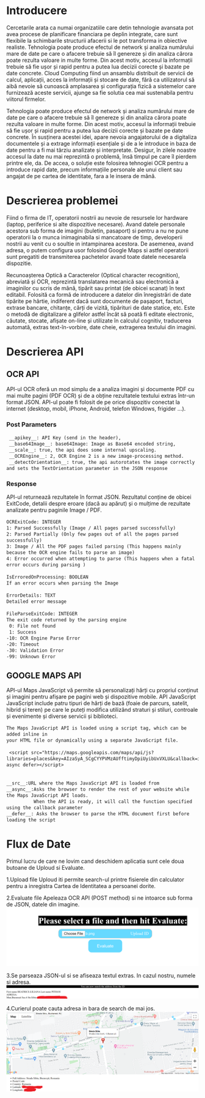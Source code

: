# Introducere

Cercetarile arata ca numai organizatiile care detin tehnologie avansata pot avea procese de planificare financiara pe deplin integrate, 
care sunt flexibile la schimbarile structurii afacerii si le pot transforma in obiective realiste. 
Tehnologia poate produce efectul de network și analiza numărului mare de date pe care o afacere trebuie să îl genereze 
și din analiza cărora poate rezulta valoare in multe forme. 
Din acest motiv, accesul la informații trebuie să fie ușor și rapid pentru a putea lua decizii corecte și bazate pe date concrete.
Cloud Computing fiind un ansamblu distribuit de servicii de calcul, aplicații, acces la informații și stocare de date,
fără ca utilizatorul să aibă nevoie să cunoască amplasarea 
și configurația fizică a sistemelor care furnizează aceste servicii, ajunge sa fie solutia cea mai sustenabila pentru viitorul firmelor.
 
Tehnologia poate produce efectul de network și analiza numărului mare de date pe care o afacere trebuie să îl genereze 
și din analiza cărora poate rezulta valoare in multe forme. 
Din acest motiv, accesul la informații trebuie să fie ușor și rapid pentru a putea lua decizii corecte și bazate pe date concrete. 
În susținera acestei idei, apare nevoia angajatorului de a digitaliza documentele și a extrage informații esențiale 
și de a le introduce in baza de date pentru a fi mai târziu analizate și interpretate. 
Desigur, în zilele noastre accesul la date nu mai reprezintă o problemă, însă timpul pe care îl pierdem printre ele, da. 
De accea, o soluție este folosirea tehnogiei OCR pentru a introduce rapid date, precum informațiile personale ale unui client 
sau angajat de pe cartea de identitate, 
fara a le insera de mână.

# Descrierea problemei 

Fiind o firma de IT, operatorii nostrii au nevoie de resursele lor hardware (laptop, periferice si alte dispozitive necesare). 
Avand datele personale acestora sub forma de imagini (buletin, pasaport) si pentru a nu ne pune operatorii la o munca inimaginabila 
si mancatoare de timp, developerii nostrii au venit cu o soultie in intampinarea acestora. De asemenea, avand adresa, o putem configura usor
folosind Google Maps si astfel operatorii sunt pregatiti de transmiterea pachetelor avand toate datele necesarela dispozitie.

Recunoașterea Optică a Caracterelor (Optical character recognition), abreviată și OCR, 
reprezintă translatarea mecanică sau electronică a imaginilor cu scris de mână, tipărit sau printat (de obicei scanat) în text editabil. 
Folosită ca formă de introducere a datelor din înregistrări de date tipărite pe hârtie, 
indiferent dacă sunt documente de pașaport, facturi, extrase bancare, chitanțe, cărți de vizită, tipărituri de date statice, etc. 
Este o metodă de digitalizare a glifelor astfel încât să poată fi editate electronic, căutate, stocate, afișate on-line 
și utilizate în calculul cognitiv,
traducerea automată, extras text-în-vorbire, date cheie, extragerea textului din imagini.


# Descrierea API
## OCR API

API-ul OCR oferă un mod simplu de a analiza imagini și documente PDF cu mai multe pagini (PDF OCR) și 
de a obține rezultatele textului extras într-un format JSON. API-ul poate fi folosit de pe orice dispozitiv conectat la internet 
(desktop, mobil, iPhone, Android, telefon Windows, frigider ...). 

### Post Parameters

```
 __apikey__: API Key (send in the header),
 __base64Image__: base64Image: Image as Base64 encoded string,
 __scale__: true, the api does some internal upscaling. 
 __OCREngine__: 2, OCR Engine 2 is a new image-processing method.
 __detectOrientation__: true, the api autorotates the image correctly and sets the TextOrientation parameter in the JSON response
```

### Response

API-ul returnează rezultatele în format JSON. 
Rezultatul conține de obicei ExitCode, detalii despre eroare 
(dacă au apărut) și o mulțime de rezultate analizate pentru paginile Image / PDF. 

```
OCRExitCode: INTEGER 
1: Parsed Successfully (Image / All pages parsed successfully)
2: Parsed Partially (Only few pages out of all the pages parsed successfully)
3: Image / All the PDF pages failed parsing (This happens mainly because the OCR engine fails to parse an image)
4: Error occurred when attempting to parse (This happens when a fatal error occurs during parsing )

IsErroredOnProcessing: BOOLEAN
If an error occurs when parsing the Image

ErrorDetails: TEXT
Detailed error message

FileParseExitCode: INTEGER
The exit code returned by the parsing engine
 0: File not found
 1: Success
-10: OCR Engine Parse Error
-20: Timeout
-30: Validation Error
-99: Unknown Error
```

## GOOGLE MAPS API
API-ul Maps JavaScript vă permite să personalizați hărți cu propriul
conținut și imagini pentru afișare pe pagini web și dispozitive mobile. 
API JavaScript JavaScript include patru tipuri de hărți de bază (foaie de parcurs, satelit, hibrid și teren) 
pe care le puteți modifica utilizând straturi și stiluri, 
controale și evenimente și diverse servicii și biblioteci.

````
The Maps JavaScript API is loaded using a script tag, which can be added inline in 
your HTML file or dynamically using a separate JavaScript file.

 <script src="https://maps.googleapis.com/maps/api/js?libraries=places&key=AIzaSyA_SCgCYYPVMzAUfftimyDpiUyibUxVXLU&callback=initMap" async defer></script>


__src__:URL where the Maps JavaScript API is loaded from
__async__:Asks the browser to render the rest of your website while the Maps JavaScript API loads. 
          When the API is ready, it will call the function specified using the callback parameter
__defer__: Asks the browser to parse the HTML document first before loading the script

````

# Flux de Date

Primul lucru de care ne lovim cand deschidem aplicatia sunt cele doua butoane
de Uploud si Evaluate.

1.Upload file
Uploud iti permite search-ul printre fisierele din calculator pentru a
inregistra Cartea de Identitatea a persoanei dorite.

2.Evaluate file
Apeleaza OCR API (POST method) si ne intoarce sub forma de JSON, datele din imagine.
![UploudImg](imgs/server.png)

3.Se parseaza JSON-ul si se afiseaza textul extras. 
In cazul nostru, numele si adresa.
![UploudImg2](imgs/datePers.png)

4.Curierul poate cauta adresa in bara de search de mai jos.
![UploudImg2](imgs/adresa.png)





